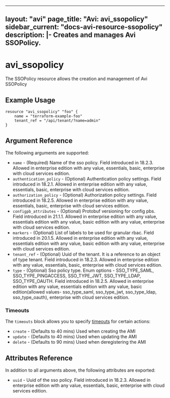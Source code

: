 <!--
    Copyright 2021 VMware, Inc.
    SPDX-License-Identifier: Mozilla Public License 2.0
-->
---
layout: "avi"
page_title: "Avi: avi_ssopolicy"
sidebar_current: "docs-avi-resource-ssopolicy"
description: |-
  Creates and manages Avi SSOPolicy.
---

# avi_ssopolicy

The SSOPolicy resource allows the creation and management of Avi SSOPolicy

## Example Usage

```hcl
resource "avi_ssopolicy" "foo" {
    name = "terraform-example-foo"
    tenant_ref = "/api/tenant/?name=admin"
}
```

## Argument Reference

The following arguments are supported:

* `name` - (Required) Name of the sso policy. Field introduced in 18.2.3. Allowed in enterprise edition with any value, essentials, basic, enterprise with cloud services edition.
* `authentication_policy` - (Optional) Authentication policy settings. Field introduced in 18.2.1. Allowed in enterprise edition with any value, essentials, basic, enterprise with cloud services edition.
* `authorization_policy` - (Optional) Authorization policy settings. Field introduced in 18.2.5. Allowed in enterprise edition with any value, essentials, basic, enterprise with cloud services edition.
* `configpb_attributes` - (Optional) Protobuf versioning for config pbs. Field introduced in 21.1.1. Allowed in enterprise edition with any value, essentials edition with any value, basic edition with any value, enterprise with cloud services edition.
* `markers` - (Optional) List of labels to be used for granular rbac. Field introduced in 20.1.5. Allowed in enterprise edition with any value, essentials edition with any value, basic edition with any value, enterprise with cloud services edition.
* `tenant_ref` - (Optional) Uuid of the tenant. It is a reference to an object of type tenant. Field introduced in 18.2.3. Allowed in enterprise edition with any value, essentials, basic, enterprise with cloud services edition.
* `type` - (Optional) Sso policy type. Enum options - SSO_TYPE_SAML, SSO_TYPE_PINGACCESS, SSO_TYPE_JWT, SSO_TYPE_LDAP, SSO_TYPE_OAUTH. Field introduced in 18.2.5. Allowed in enterprise edition with any value, essentials edition with any value, basic edition(allowed values- sso_type_saml, sso_type_jwt, sso_type_ldap, sso_type_oauth), enterprise with cloud services edition.


### Timeouts

The `timeouts` block allows you to specify [timeouts](https://www.terraform.io/docs/configuration/resources.html#timeouts) for certain actions:

* `create` - (Defaults to 40 mins) Used when creating the AMI
* `update` - (Defaults to 40 mins) Used when updating the AMI
* `delete` - (Defaults to 90 mins) Used when deregistering the AMI

## Attributes Reference

In addition to all arguments above, the following attributes are exported:

* `uuid` -  Uuid of the sso policy. Field introduced in 18.2.3. Allowed in enterprise edition with any value, essentials, basic, enterprise with cloud services edition.

